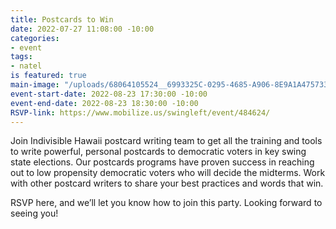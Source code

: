 ```yaml
---
title: Postcards to Win
date: 2022-07-27 11:08:00 -10:00
categories:
- event
tags:
- natel
is featured: true
main-image: "/uploads/68064105524__6993325C-0295-4685-A906-8E9A1A475733.jpg"
event-start-date: 2022-08-23 17:30:00 -10:00
event-end-date: 2022-08-23 18:30:00 -10:00
RSVP-link: https://www.mobilize.us/swingleft/event/484624/
---
```


Join Indivisible Hawaii postcard writing team to get all the training and tools to write powerful, personal postcards to democratic voters in key swing state elections. Our postcards programs have proven success in reaching out to low propensity democratic voters who will decide the midterms. Work with other postcard writers to share your best practices and words that win.

RSVP here, and we’ll let you know how to join this party. Looking forward to seeing you!
